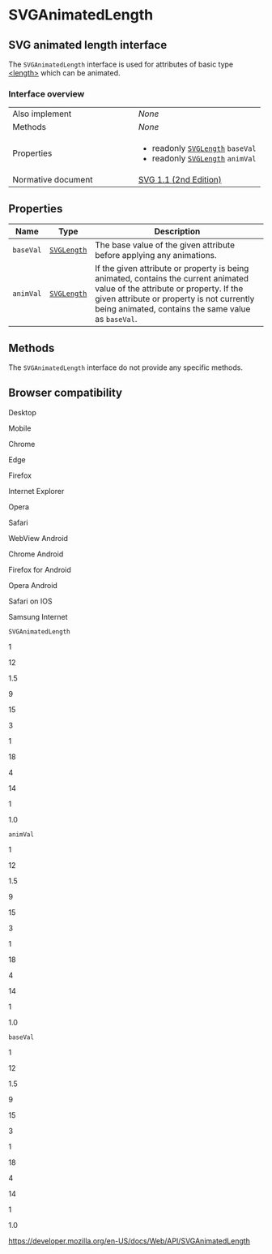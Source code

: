 SVGAnimatedLength
=================

SVG animated length interface
-----------------------------

The `SVGAnimatedLength` interface is used for attributes of basic type [&lt;length&gt;](https://developer.mozilla.org/en-US/docs/Web/SVG/Content_type#length) which can be animated.

### Interface overview

<table><colgroup><col style="width: 50%" /><col style="width: 50%" /></colgroup><tbody><tr class="odd"><td>Also implement</td><td><em>None</em></td></tr><tr class="even"><td>Methods</td><td><em>None</em></td></tr><tr class="odd"><td>Properties</td><td><ul><li>readonly <a href="svglength"><code>SVGLength</code></a> <code>baseVal</code></li><li>readonly <a href="svglength"><code>SVGLength</code></a> <code>animVal</code></li></ul></td></tr><tr class="even"><td>Normative document</td><td><a href="https://www.w3.org/TR/SVG11/types.html#InterfaceSVGAnimatedLength">SVG 1.1 (2nd Edition)</a></td></tr></tbody></table>

Properties
----------

<table><thead><tr class="header"><th>Name</th><th>Type</th><th>Description</th></tr></thead><tbody><tr class="odd"><td><code>baseVal</code></td><td><a href="svglength"><code>SVGLength</code></a></td><td>The base value of the given attribute before applying any animations.</td></tr><tr class="even"><td><code>animVal</code></td><td><a href="svglength"><code>SVGLength</code></a></td><td>If the given attribute or property is being animated, contains the current animated value of the attribute or property. If the given attribute or property is not currently being animated, contains the same value as <code>baseVal</code>.</td></tr></tbody></table>

Methods
-------

The `SVGAnimatedLength` interface do not provide any specific methods.

Browser compatibility
---------------------

Desktop

Mobile

Chrome

Edge

Firefox

Internet Explorer

Opera

Safari

WebView Android

Chrome Android

Firefox for Android

Opera Android

Safari on IOS

Samsung Internet

`SVGAnimatedLength`

1

12

1.5

9

15

3

1

18

4

14

1

1.0

`animVal`

1

12

1.5

9

15

3

1

18

4

14

1

1.0

`baseVal`

1

12

1.5

9

15

3

1

18

4

14

1

1.0

<a href="https://developer.mozilla.org/en-US/docs/Web/API/SVGAnimatedLength" class="_attribution-link">https://developer.mozilla.org/en-US/docs/Web/API/SVGAnimatedLength</a>
